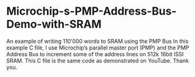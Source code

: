 # Microchip-s-PMP-Address-Bus-Demo-with-SRAM
An example of writing 110'000 words to SRAM using the PMP Bus
In this example C file, I use Microchip’s parallel master port (PMP) and the PMP Address Bus to increment some of the address lines on 512k 16bit ISSI SRAM.
This C file is the same code as demonstrated on YouTube.
Thank you.

